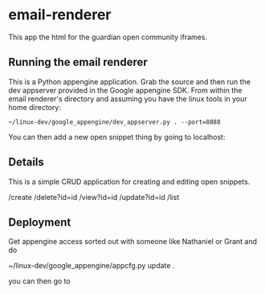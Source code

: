 email-renderer
==============

This app the html for the guardian open community iframes.

## Running the email renderer

This is a Python appengine application. Grab the source and then run
the dev appserver provided in the Google appengine SDK. From within
the email renderer's directory and assuming you have the linux tools
in your home directory:

    ~/linux-dev/google_appengine/dev_appserver.py . --port=8888

You can then add a new open snippet thing by going to localhost:

## Details

This is a simple CRUD application for creating and editing open snippets.

/create
/delete?id=id
/view?id=id
/update?id=id
/list


## Deployment

Get appengine access sorted out with someone like Nathaniel or Grant and do

~/linux-dev/google_appengine/appcfg.py update .

you can then go to
